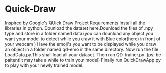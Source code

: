 # Quick-Draw
Inspired by Google's QUick Draw Project
Requirements
Install all the libraries in python.
Dounload the dataset  here.Dounload the files of .npy type and store in a folder named data.(you can dounload any object you want your model to detect while you draw it with Blue color(here) in front of your webcam )
Have the emoji's you want to be displayed while you draw an object in a folder named qd-emo in the same directory.
Now run the file LoadData.py.This shall load all your dataset.
Then run QD-trainer.py .(ps: be paitent!it may take a while to train your model)
Finally run QuickDrawApp.py to play with your newly trained model.
